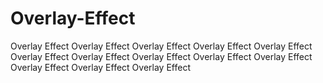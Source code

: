 # Overlay-Effect
Overlay Effect
Overlay Effect
Overlay Effect
Overlay Effect
Overlay Effect
Overlay Effect
Overlay Effect
Overlay Effect
Overlay Effect
Overlay Effect
Overlay Effect
Overlay Effect
Overlay Effect
